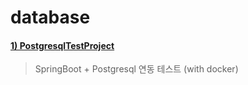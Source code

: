 # database

#### [1) PostgresqlTestProject](https://github.com/seohaem/2021to2022/tree/master/database/PostgresqlTestProject)
> SpringBoot + Postgresql 연동 테스트 (with docker)
